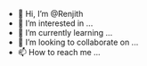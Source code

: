 - 👋 Hi, I’m @Renjith
- 👀 I’m interested in ...
- 🌱 I’m currently learning ...
- 💞️ I’m looking to collaborate on ...
- 📫 How to reach me ...

<!---
BOT-SYSTEM/BOT-SYSTEM is a ✨ special ✨ repository because its `README.md` (this file) appears on your GitHub profile.
You can click the Preview link to take a look at your changes.
--->
